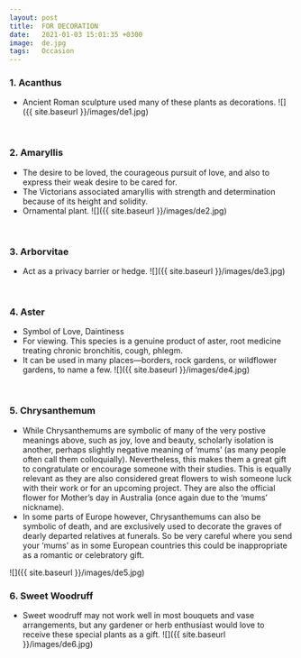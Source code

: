 ```yaml
---
layout: post
title:  FOR DECORATION
date:   2021-01-03 15:01:35 +0300
image:  de.jpg
tags:   Occasion
---
```

### 1. Acanthus
* Ancient Roman sculpture used many of these plants as decorations.
![]({{ site.baseurl }}/images/de1.jpg)
<br>

### 2. Amaryllis
* The desire to be loved, the courageous pursuit of love, and also to express their weak desire to be cared for.
* The Victorians associated amaryllis with strength and determination because of its height and solidity.
* Ornamental plant.
![]({{ site.baseurl }}/images/de2.jpg)
<br>

### 3. Arborvitae
* Act as a privacy barrier or hedge.
![]({{ site.baseurl }}/images/de3.jpg)
<br>

### 4. Aster
* Symbol of Love, Daintiness  
* For viewing. This species is a genuine product of aster, root medicine treating chronic bronchitis, cough, phlegm.
* It can be used in many places—borders, rock gardens, or wildflower gardens, to name a few.
![]({{ site.baseurl }}/images/de4.jpg)
<br>

### 5. Chrysanthemum
* While Chrysanthemums are symbolic of many of the very postive meanings above, such as joy, love and beauty, scholarly isolation is another, perhaps slightly negative meaning of ‘mums’ (as many people often call them colloquially). Nevertheless, this makes them a great gift to congratulate or encourage someone with their studies. This is equally relevant as they are also considered great flowers to wish someone luck with their work or for an upcoming project. They are also the official flower for Mother’s day in Australia (once again due to the ‘mums’ nickname).
* In some parts of Europe however, Chrysanthemums can also be symbolic of death, and are exclusively used to decorate the graves of dearly departed relatives at funerals. So be very careful where you send your ‘mums’ as in some European countries this could be inappropriate as a romantic or celebratory gift.

![]({{ site.baseurl }}/images/de5.jpg)
<br>

### 6. Sweet Woodruff
* Sweet woodruff may not work well in most bouquets and vase arrangements, but any gardener or herb enthusiast would love to receive these special plants as a gift.
![]({{ site.baseurl }}/images/de6.jpg)
<br>
